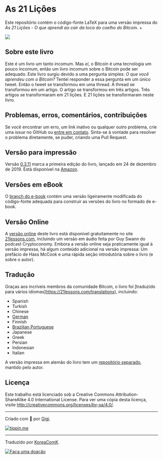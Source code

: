 # As 21 Lições

Este repositório contém o código-fonte LaTeX para uma versão impressa do *As 21 Lições - O que aprendi ao cair da toca do coelho do Bitcoin*. +

![](https://21lessons.com/assets/images/21-lessons-book.png)

## Sobre este livro

Este é um livro um tanto incomum. Mas _ei_, o Bitcoin é uma tecnologia um pouco incomum, então um livro incomum sobre o Bitcoin pode ser adequado. Este livro surgiu devido a uma pergunta simples: *O que você aprendeu com o Bitcoin?* Tentei responder a essa pergunta em um único tweet. Então o tweet se transformou em uma thread. A thread se transformou em um artigo. O artigo se transformou em três artigos. Três artigos se transformaram em 21 lições. E 21 lições se transformaram neste livro.

## Problemas, erros, comentários, contribuições

Se você encontrar um erro, um link inativo ou qualquer outro problema, crie uma _issue_ no GitHub ou [entre em contato](https://dergigi.com/contact). Sinta-se à vontade para resolver o problema diretamente, se puder, criando uma Pull Request.

## Versão para impressão

Versão [0.3.11](https://github.com/dergigi/21lessons-book/releases/tag/0.3.11)
marca a primeira edição do livro, lançado em 24 de dezembro de 2019. Está disponível na [Amazon](https://amzn.to/2VXmQgp).

## Versões em eBook

O [branch do e-book](https://github.com/dergigi/21lessons-book/tree/ebook) contém uma versão ligeiramente modificada do código-fonte adequada para construir as versões do livro no formado de e-book.

## Versão Online

A [versão online](https://github.com/21-lessons/21-lessons.github.io) deste livro está disponível gratuitamente no site [21lessons.com](https://21lessons.com), incluindo um versão em áudio feita por Guy Swann do podcast Cryptoconomy. Embora a versão online seja praticamente igual à versão impressa, há algum conteúdo adicional na versão impressa: Um prefácio de Hass McCook e uma rápida seção introdutória sobre o livro (e sobre o autor).

## Tradução

Graças aos incríveis membros da comunidade Bitcoin, o livro foi [traduzido para vários idiomas]https://21lessons.com/translations), incluindo:

* Spanish
* Turkish
* Chinese
* [German](https://amzn.to/2VZXe2o)
* Finnish
* [Brazilian Portuguese](https://github.com/KoreaComK/21lessons-book)
* Japanese
* Greek
* Persian
* Indonesian
* Italian

A versão impressa em alemão do livro tem um [repositório separado](https://github.com/21-lessons/21-lessons-book-de), mantido pelo autor.


## Licença

Este trabalho está licenciado sob a Creative Commons Attribution-ShareAlike 4.0 International License. Para ver uma cópia desta licença, visite http://creativecommons.org/licenses/by-sa/4.0/.


---

Criado com 🧡 por [Gigi](https://dergigi.com/support/).

[![tippin.me](https://badgen.net/badge/%E2%9A%A1%EF%B8%8Ftippin.me/@dergigi/F0918E)](https://tippin.me/@dergigi)


---

Traduzido por [KoreaComK](https://twitter.com/KoreaComK).

[![Faça uma doação](https://badgen.net/badge/%E2%9A%A1%EF%B8%8FDoe-me/@koreacomk/FFDE59)](https://paywall.link/to/ProjetosKoreaComK)


